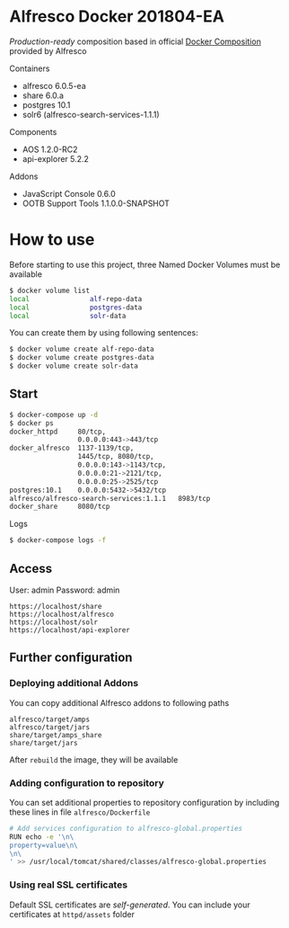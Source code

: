 # Alfresco Docker 201804-EA

*Production-ready* composition based in official [Docker Composition](https://github.com/Alfresco/acs-community-deployment/tree/master/docker-compose) provided by Alfresco

Containers

* alfresco 6.0.5-ea 
* share 6.0.a
* postgres 10.1
* solr6 (alfresco-search-services-1.1.1)

Components

* AOS 1.2.0-RC2
* api-explorer 5.2.2

Addons

* JavaScript Console 0.6.0
* OOTB Support Tools 1.1.0.0-SNAPSHOT

# How to use

Before starting to use this project, three Named Docker Volumes must be available

```bash
$ docker volume list
local               alf-repo-data
local               postgres-data
local               solr-data
```

You can create them by using following sentences:

```bash
$ docker volume create alf-repo-data
$ docker volume create postgres-data
$ docker volume create solr-data
```

## Start

```bash
$ docker-compose up -d
$ docker ps
docker_httpd     80/tcp, 
                 0.0.0.0:443->443/tcp
docker_alfresco  1137-1139/tcp, 
                 1445/tcp, 8080/tcp, 
                 0.0.0.0:143->1143/tcp, 
                 0.0.0.0:21->2121/tcp, 
                 0.0.0.0:25->2525/tcp
postgres:10.1    0.0.0.0:5432->5432/tcp
alfresco/alfresco-search-services:1.1.1   8983/tcp
docker_share     8080/tcp
```

Logs

```bash
$ docker-compose logs -f
```

## Access

User: admin
Password: admin

```
https://localhost/share
https://localhost/alfresco
https://localhost/solr
https://localhost/api-explorer
```

## Further configuration

### Deploying additional Addons

You can copy additional Alfresco addons to following paths

```
alfresco/target/amps
alfresco/target/jars
share/target/amps_share
share/target/jars
```

After `rebuild` the image, they will be available

### Adding configuration to repository

You can set additional properties to repository configuration by including these lines in file `alfresco/Dockerfile`

```bash
# Add services configuration to alfresco-global.properties
RUN echo -e '\n\
property=value\n\
\n\
' >> /usr/local/tomcat/shared/classes/alfresco-global.properties
```

### Using real SSL certificates

Default SSL certificates are *self-generated*. You can include your certificates at `httpd/assets` folder